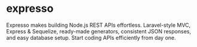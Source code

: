 # expresso
Expresso makes building Node.js REST APIs effortless. Laravel-style MVC, Express &amp; Sequelize, ready-made generators, consistent JSON responses, and easy database setup. Start coding APIs efficiently from day one.
